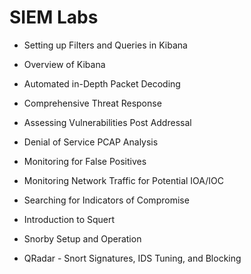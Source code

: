 # SIEM Labs

* Setting up Filters and Queries in Kibana

* Overview of Kibana

* Automated in-Depth Packet Decoding

* Comprehensive Threat Response

* Assessing Vulnerabilities Post Addressal

* Denial of Service PCAP Analysis

* Monitoring for False Positives

* Monitoring Network Traffic for Potential IOA/IOC

* Searching for Indicators of Compromise

* Introduction to Squert

* Snorby Setup and Operation

* QRadar - Snort Signatures, IDS Tuning, and Blocking

